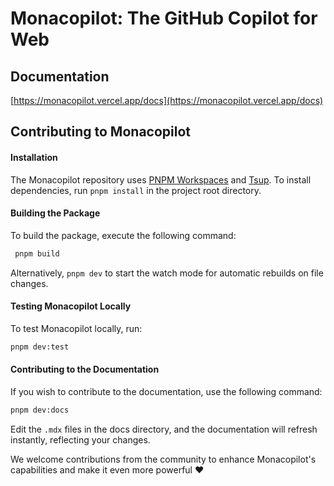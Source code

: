 # Monacopilot: The GitHub Copilot for Web

## Documentation

[https://monacopilot.vercel.app/docs](https://monacopilot.vercel.app/docs)

## Contributing to Monacopilot

#### Installation

The Monacopilot repository uses [PNPM Workspaces](https://pnpm.io/workspaces) and [Tsup](https://tsup.egoist.dev/). To install dependencies, run `pnpm install` in the project root directory.

#### Building the Package

To build the package, execute the following command:

```bash
 pnpm build
```

Alternatively, `pnpm dev` to start the watch mode for automatic rebuilds on file changes.

#### Testing Monacopilot Locally

To test Monacopilot locally, run:

```bash
pnpm dev:test
```

#### Contributing to the Documentation

If you wish to contribute to the documentation, use the following command:

```bash
pnpm dev:docs
```

Edit the `.mdx` files in the docs directory, and the documentation will refresh instantly, reflecting your changes.

We welcome contributions from the community to enhance Monacopilot's capabilities and make it even more powerful ❤️

